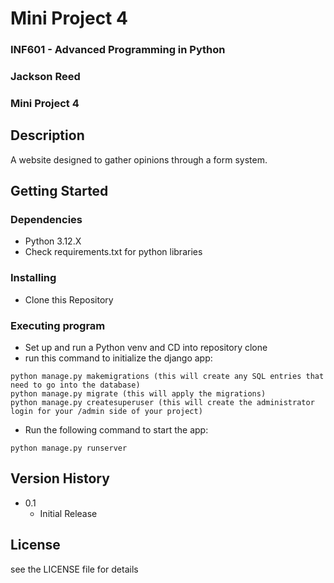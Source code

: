 # Mini Project 4
### INF601 - Advanced Programming in Python
### Jackson Reed
### Mini Project 4

## Description

A website designed to gather opinions through a form system.

## Getting Started

### Dependencies

* Python 3.12.X
* Check requirements.txt for python libraries

### Installing

* Clone this Repository

### Executing program

* Set up and run a Python venv and CD into repository clone
* run this command to initialize the django app:
```
python manage.py makemigrations (this will create any SQL entries that need to go into the database)
python manage.py migrate (this will apply the migrations)
python manage.py createsuperuser (this will create the administrator login for your /admin side of your project)
```
* Run the following command to start the app:
```
python manage.py runserver
```


## Version History

* 0.1
    * Initial Release

## License

see the LICENSE file for details

